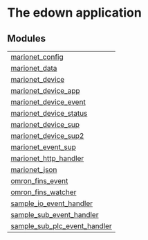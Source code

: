 

# The edown application #


## Modules ##


<table width="100%" border="0" summary="list of modules">
<tr><td><a href="marionet_config.md" class="module">marionet_config</a></td></tr>
<tr><td><a href="marionet_data.md" class="module">marionet_data</a></td></tr>
<tr><td><a href="marionet_device.md" class="module">marionet_device</a></td></tr>
<tr><td><a href="marionet_device_app.md" class="module">marionet_device_app</a></td></tr>
<tr><td><a href="marionet_device_event.md" class="module">marionet_device_event</a></td></tr>
<tr><td><a href="marionet_device_status.md" class="module">marionet_device_status</a></td></tr>
<tr><td><a href="marionet_device_sup.md" class="module">marionet_device_sup</a></td></tr>
<tr><td><a href="marionet_device_sup2.md" class="module">marionet_device_sup2</a></td></tr>
<tr><td><a href="marionet_event_sup.md" class="module">marionet_event_sup</a></td></tr>
<tr><td><a href="marionet_http_handler.md" class="module">marionet_http_handler</a></td></tr>
<tr><td><a href="marionet_json.md" class="module">marionet_json</a></td></tr>
<tr><td><a href="omron_fins_event.md" class="module">omron_fins_event</a></td></tr>
<tr><td><a href="omron_fins_watcher.md" class="module">omron_fins_watcher</a></td></tr>
<tr><td><a href="sample_io_event_handler.md" class="module">sample_io_event_handler</a></td></tr>
<tr><td><a href="sample_sub_event_handler.md" class="module">sample_sub_event_handler</a></td></tr>
<tr><td><a href="sample_sub_plc_event_handler.md" class="module">sample_sub_plc_event_handler</a></td></tr></table>

